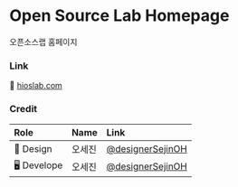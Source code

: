 #  Open Source Lab Homepage

오픈소스랩 홈페이지

### Link

🔗 [hioslab.com](https://hioslab.com)

### Credit

| Role  | Name  | Link  |
| :------| :-------| :----- |
| 🎨 Design| 오세진  |   [@designerSejinOH](https://github.com/designerSejinOH)    |
| 🖥️ Develope | 오세진  |  [@designerSejinOH](https://github.com/designerSejinOH) |
